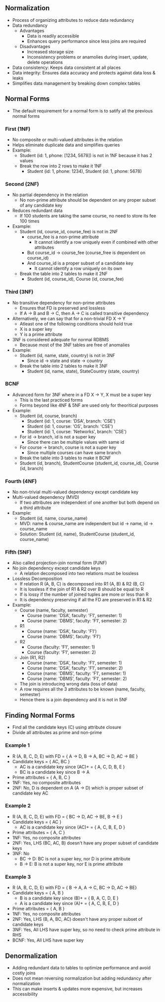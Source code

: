 ## Normalization
- Process of organizing attributes to reduce data redundancy
- Data redundancy
  - Advantages
    - Data is readily accessible
    - Enhances query performance since less joins are required
  - Disadvantages
    - Increased storage size
    - Inconsistency problems or anamolies during insert, update, delete operations
- Data consistency: Keeps data consistent at all places
- Data integrity: Ensures data accuracy and protects against data loss & leaks
- Simplifies data management by breaking down complex tables

## Normal Forms
- The default requirement for a normal form is to satify all the previous normal forms

### First (1NF)
- No composite or multi-valued attributes in the relation
- Helps eliminate duplicate data and simplifies queries
- Example:
  - Student (id: 1, phone: [1234, 5678]) is not in 1NF because it has 2 values
  - Break the row into 2 rows to make it 1NF
    - Student (id: 1, phone: 1234), Student (id: 1, phone: 5678)

### Second (2NF)
- No partial dependency in the relation
  - No non-prime attribute should be dependent on any proper subset of any candidate key
- Reduces redundant data
  - If 100 students are taking the same course, no need to store its fee 100 times
- Example:
  - Student (id, course_id, course_fee) is not in 2NF
    - course_fee is a non-prime attribute
      - It cannot identify a row uniquely even if combined with other attributes
    - But course_id -> course_fee (course_free is dependent on course_id)
    - And course_id is a proper subset of a candidate key
      - It cannot identify a row uniquely on its own
  - Break the table into 2 tables to make it 2NF
    - Student (id, course_id), Course (id, course_fee)

### Third (3NF)
- No transitive dependency for non-prime attributes
  - Ensures that FD is preserved and lossless
  - If A -> B and B -> C, then A -> C is called transitive dependency
- Alternatively, we can say that for a non-trivial FD X -> Y
  - Atleast one of the following conditions should hold true
  - X is a super key
  - Y is a prime attribute
- 3NF is considered adequate for normal RDBMS
  - Because most of the 3NF tables are free of anomalies
- Example:
  - Student (id, name, state, country) is not in 3NF
    - Since id -> state and state -> country
  - Break the table into 2 tables to make it 3NF
    - Student (id, name, state), StateCountry (state, country)

### BCNF
- Advanced form for 3NF where in a FD X -> Y, X must be a super key
  - This is the last practiced forms
  - Forms beyond like 4NF & 5NF are used only for theoritical purposes
- Example:
  - Student (id, course, branch)
    - Student (id: 1, course: 'DSA', branch: 'CSE')
    - Student (id: 1, course: 'OS', branch: 'CSE')
    - Student (id: 1, course: 'Networks', branch: 'CSE')
  - For id -> branch, id is not a super key
    - Since there can be multiple values with same id
  - For course -> branch, course is not a super key
    - Since multiple courses can have same branch
  - Break the table into 3 tables to make it BCNF
  - Student (id, branch), StudentCourse (student_id, course_id), Course (id, branch)

### Fourth (4NF)
- No non-trivial multi-valued dependency except candidate key
- Multi-valued dependency (MVD)
  - If two attributes are independent of one another but both depend on a third attribute
- Example:
  - Student (id, name, course_name)
  - MVD: name & course_name are independent but id -> name, id -> course_name
  - Solution: Student (id, name), StudentCourse (student_id, course_name)

### Fifth (5NF)
- Also called projection-join normal form (PJNF)
- No join dependency except candidate keys
  - A relation decomposed into two relations must be lossless
- Lossless Decomposition
  - If relation R (A, B, C) is decomposed into R1 (A, B) & R2 (B, C)
  - It is lossless if the join of R1 & R2 over B should be equal to R
  - If is lossy if the number of joined tuples are more or less than R
  - It is dependency preserving if all the FD are preserved in R1 & R2
- Example:
  - Course (name, faculty, semester)
    - Course (name: 'DSA', faculty: 'F1', semester: 1)
    - Course (name: 'DBMS', faculty: 'F1', semester: 2)
  - R1
    - Course (name: 'DSA', faculty: 'F1')
    - Course (name: 'DBMS', faculty: 'F1')
  - R2
    - Course (faculty: 'F1', semester: 1)
    - Course (faculty: 'F1', semester: 2)
  - Join (R1, R2)
    - Course (name: 'DSA', faculty: 'F1', semester: 1)
    - Course (name: 'DSA', faculty: 'F1', semester: 2)
    - Course (name: 'DBMS', faculty: 'F1', semester: 1)
    - Course (name: 'DBMS', faculty: 'F1', semester: 2)
  - The join is introducing wrong data (loss of data)
  - A row requires all the 3 attributes to be known (name, faculty, semester)
  - Hence there is a join dependency and it is not in 5NF

## Finding Normal Forms
- Find all the candidate keys (C) using attribute closure
- Divide all attributes as prime and non-prime

### Example 1
- R (A, B, C, D, E) with FD = { A -> D, B -> A, BC -> D, AC -> BE }
- Candidate keys = { AC, BC }
  - AC is a candidate key since (AC)+ = { A, C, D, B, E }
  - BC is a candidate key since B -> A
- Prime attributes = { A, B, C }
- 1NF: Yes, no composite attributes
- 2NF: No, D is dependent on A (A -> D) which is proper subset of candidate key AC

### Example 2
- R (A, B, C, D, E) with FD = { BC -> D, AC -> BE, B -> E }
- Candidate keys = { AC }
  - AC is a candidate key since (AC)+ = { A, C, B, E, D }
- Prime attributes = { A, C }
- 1NF: Yes, no composite attributes
- 2NF: Yes, LHS (BC, AC, B) doesn't have any proper subset of candidate keys
- 3NF: No
  - BC -> D: BC is not a super key, nor D is prime attribute
  - B -> E: B is not a super key, nor E is prime attribute

### Example 3
- R (A, B, C, D, E) with FD = { B -> A, A -> C, BC -> D, AC -> BE}
- Candidate keys = { A, B }
  - B is a candidate key since (B)+ = { B, A, C, D, E }
  - A is a candidate key since (A)+ = { A, C, B, E, D }
- Prime attributes = { A, B }
- 1NF: Yes, no composite attributes
- 2NF: Yes, LHS (B, A, BC, AC) doesn't have any proper subset of candidate keys
- 3NF: Yes, All LHS have super key, so no need to check prime attribute in RHS
- BCNF: Yes, All LHS have super key

## Denormalization
- Adding redundant data to tables to optimize performance and avoid costly joins
- Does not mean reversing normalization but adding redundancy after normalization
- This can make inserts & updates more expensive, but increases accessibility
